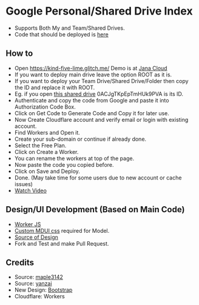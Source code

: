 # Google Personal/Shared Drive Index

* Supports Both My and Team/Shared Drives.
* Code that should be deployed is [here](https://github.com/SamirJanaOfficial/Shinobi-Drive-Index/blob/master/worker/dist/goindex.js)

## How to

* Open https://kind-five-lime.glitch.me/ Demo is at [Jana Cloud](https://janacloud.ga)
* If you want to deploy main drive leave the option ROOT as it is.
* If you want to deploy your Team Drive/Shared Drive/Folder then copy the ID and replace it with ROOT.
* Eg. if you open [this shared drive](https://drive.google.com/drive/u/0/folders/0ACJgTKpEpTmHUk9PVA) 0ACJgTKpEpTmHUk9PVA is its ID.
* Authenticate and copy the code from Google and paste it into Authorization Code Box.
* Click on Get Code to Generate Code and Copy it for later use.
* Now Create Cloudflare account and verify email or login with existing account.
* Find Workers and Open it.
* Create your sub-domain or continue if already done.
* Select the Free Plan.
* Click on Create a Worker.
* You can rename the workers at top of the page.
* Now paste the code you copied before.
* Click on Save and Deploy.
* Done. (May take time for some users due to new account or cache issues)
* [Watch Video](https://www.youtube.com/watch?v=8WMddzVX1Dw&feature=youtu.be)

## Design/UI Development (Based on Main Code)

* [Worker JS](https://github.com/SamirJanaOfficial/Shinobi-Drive-Index/blob/master/worker/dist/custom-worker.js)
* [Custom MDUI css](https://github.com/SamirJanaOfficial/Shinobi-Drive-Index/blob/master/worker/dist/custom.css) required for Model.
* [Source of Design](https://github.com/SamirJanaOfficial/Shinobi-Drive-Index/blob/master/worker/dist/custom-dev.js)
* Fork and Test and make Pull Request.

## Credits

* Source: [maple3142](https://github.com/maple3142/GDIndex)
* Source: [yanzai](https://github.com/yanzai/goindex)
* New Design: [Bootstrap](https://getbootstrap.com)
* Cloudflare: Workers
